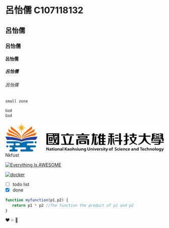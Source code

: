 # 呂怡儒 C107118132 
## 呂怡儒
### 呂怡儒
#### 呂怡儒
##### 呂怡儒
###### 呂怡儒

`small zone`

```
God
God
```

![NKUST](nkust.png)Nkfust

[![Everything Is AWESOME](https://img.youtube.com/vi/StTqXEQ2l-Y/0.jpg)](https://www.youtube.com/watch?v=StTqXEQ2l-Y "Everything Is AWESOME")

[![docker](https://img.youtube.com/vi/sSm2dRarhPo/0.jpg)](https://www.youtube.com/watch?v=sSm2dRarhPo "Testing Docker")

- [ ] todo list
- [X] done

```javascript
function myfunction(p1,p2) {
   return p1 * p2 //The function the product of p1 and p2
}
```
:heart:
:sweat_drops:
:lips:
